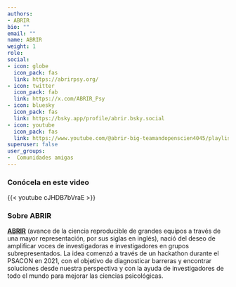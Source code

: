 ```yaml
---
authors:
- ABRIR
bio: ""
email: ""
name: ABRIR
weight: 1
role: 
social:
- icon: globe
  icon_pack: fas
  link: https://abrirpsy.org/
- icon: twitter
  icon_pack: fab
  link: https://x.com/ABRIR_Psy
- icon: bluesky
  icon_pack: fas
  link: https://bsky.app/profile/abrir.bsky.social
- icon: youtube
  icon_pack: fas
  link: https://www.youtube.com/@abrir-big-teamandopenscien4045/playlists
superuser: false
user_groups:
-  Comunidades amigas
---
```


### Conócela en este video

{{< youtube cJHDB7bVraE >}} 

### Sobre ABRIR

**[ABRIR](https://abrirpsy.org/)** (avance de la ciencia reproducible de grandes equipos a través de una mayor representación, por sus siglas en inglés), nació del deseo de amplificar voces de investigadoras e investigadores en grupos subrepresentados. La idea comenzó a través de un hackathon durante el PSACON en 2021, con el objetivo de diagnosticar barreras y encontrar soluciones desde nuestra perspectiva y con la ayuda de investigadores de todo el mundo para mejorar las ciencias psicológicas.
